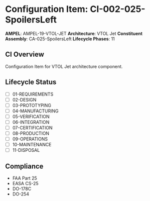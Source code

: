 # Configuration Item: CI-002-025-SpoilersLeft

**AMPEL**: AMPEL-19-VTOL-JET
**Architecture**: VTOL Jet
**Constituent Assembly**: CA-025-SpoilersLeft
**Lifecycle Phases**: 11

## CI Overview
Configuration Item for VTOL Jet architecture component.

## Lifecycle Status
- [ ] 01-REQUIREMENTS
- [ ] 02-DESIGN
- [ ] 03-PROTOTYPING
- [ ] 04-MANUFACTURING
- [ ] 05-VERIFICATION
- [ ] 06-INTEGRATION
- [ ] 07-CERTIFICATION
- [ ] 08-PRODUCTION
- [ ] 09-OPERATIONS
- [ ] 10-MAINTENANCE
- [ ] 11-DISPOSAL

## Compliance
- FAA Part 25
- EASA CS-25
- DO-178C
- DO-254
